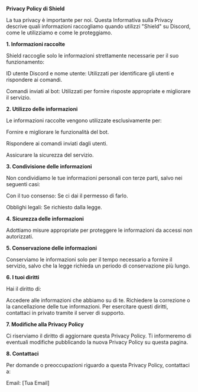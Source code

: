 <b>Privacy Policy di Shield</b>

La tua privacy è importante per noi. Questa Informativa sulla Privacy descrive quali informazioni raccogliamo quando utilizzi "Shield" su Discord, come le utilizziamo e come le proteggiamo.

<b>1. Informazioni raccolte</b>

Shield raccoglie solo le informazioni strettamente necessarie per il suo funzionamento:

ID utente Discord e nome utente:
Utilizzati per identificare gli utenti e rispondere ai comandi.

Comandi inviati al bot: Utilizzati per fornire risposte appropriate e migliorare il servizio.

<b>2. Utilizzo delle informazioni</b>

Le informazioni raccolte vengono utilizzate esclusivamente per:

Fornire e migliorare le funzionalità del bot.

Rispondere ai comandi inviati dagli utenti.

Assicurare la sicurezza del servizio.

<b>3. Condivisione delle informazioni</b>

Non condividiamo le tue informazioni personali con terze parti, salvo nei seguenti casi:

Con il tuo consenso: Se ci dai il permesso di farlo.

Obblighi legali: Se richiesto dalla legge.

<b>4. Sicurezza delle informazioni</b>

Adottiamo misure appropriate per proteggere le informazioni da accessi non autorizzati.

<b>5. Conservazione delle informazioni</b>

Conserviamo le informazioni solo per il tempo necessario a fornire il servizio, salvo che la legge richieda un periodo di conservazione più lungo.

<b>6. I tuoi diritti</b>

Hai il diritto di:

Accedere alle informazioni che abbiamo su di te.
Richiedere la correzione o la cancellazione delle tue informazioni.
Per esercitare questi diritti, contattaci in privato tramite il server di supporto.

<b>7. Modifiche alla Privacy Policy</b>

Ci riserviamo il diritto di aggiornare questa Privacy Policy. Ti informeremo di eventuali modifiche pubblicando la nuova Privacy Policy su questa pagina.

<b>8. Contattaci</b>

Per domande o preoccupazioni riguardo a questa Privacy Policy, contattaci a:

Email: [Tua Email]


